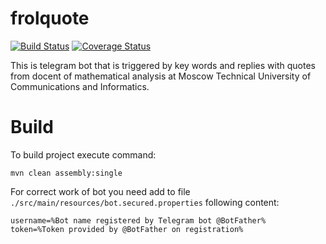 frolquote
=========
[![Build Status](https://travis-ci.org/hutoroff/frolquote.svg?branch=dev)](https://travis-ci.org/hutoroff/frolquote)
[![Coverage Status](https://coveralls.io/repos/github/hutoroff/frolquote/badge.svg?branch=travis_coverage)](https://coveralls.io/github/hutoroff/frolquote?branch=travis_coverage)

This is telegram bot that is triggered by key words and replies with quotes from docent of mathematical analysis at Moscow Technical University of Communications and Informatics.

# Build
To build project execute command:

    mvn clean assembly:single
    
For correct work of bot you need add to file `./src/main/resources/bot.secured.properties` following content:

    username=%Bot name registered by Telegram bot @BotFather%
    token=%Token provided by @BotFather on registration%